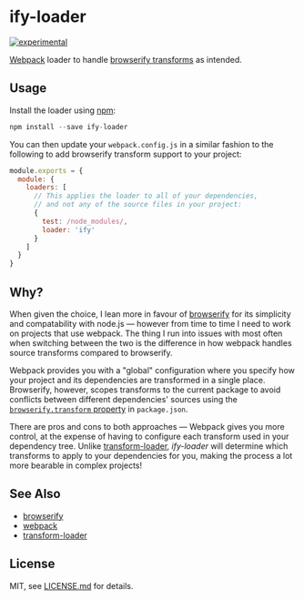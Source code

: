 # ify-loader

[![experimental](http://badges.github.io/stability-badges/dist/experimental.svg)](http://github.com/badges/stability-badges)

[Webpack](https://github.com/webpack/webpack) loader to handle [browserify transforms]() as intended.

## Usage

Install the loader using [npm](https://npmjs.com/):

``` glsl
npm install --save ify-loader
```

You can then update your `webpack.config.js` in a similar fashion to the following to add browserify transform support to your project:

``` javascript
module.exports = {
  module: {
    loaders: [
      // This applies the loader to all of your dependencies,
      // and not any of the source files in your project:
      {
        test: /node_modules/,
        loader: 'ify'
      }
    ]
  }
}
```

## Why?

When given the choice, I lean more in favour of [browserify](http://browserify.org) for its simplicity and compatability with node.js — however from time to time I need to work on projects that use webpack. The thing I run into issues with most often when switching between the two is the difference in how webpack handles source transforms compared to browserify.

Webpack provides you with a "global" configuration where you specify how your project and its dependencies are transformed in a single place. Browserify, however, scopes transforms to the current package to avoid conflicts between different dependencies' sources using the  [`browserify.transform` property](https://github.com/substack/node-browserify#browserifytransform) in `package.json`.

There are pros and cons to both approaches — Webpack gives you more control, at the expense of having to configure each transform used in your dependency tree. Unlike [transform-loader](https://github.com/webpack/transform-loader), *ify-loader* will determine which transforms to apply to your dependencies for you, making the process a lot more bearable in complex projects!

## See Also

* [browserify](https://github.com/substack/node-browserify)
* [webpack](https://github.com/webpack/webpack)
* [transform-loader](https://github.com/webpack/transform-loader)

## License

MIT, see [LICENSE.md](http://github.com/hughsk/ify-loader/blob/master/LICENSE.md) for details.
